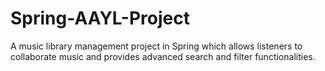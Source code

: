 # Spring-AAYL-Project
A music library management project in Spring which allows listeners to collaborate music and provides advanced search and filter functionalities.
